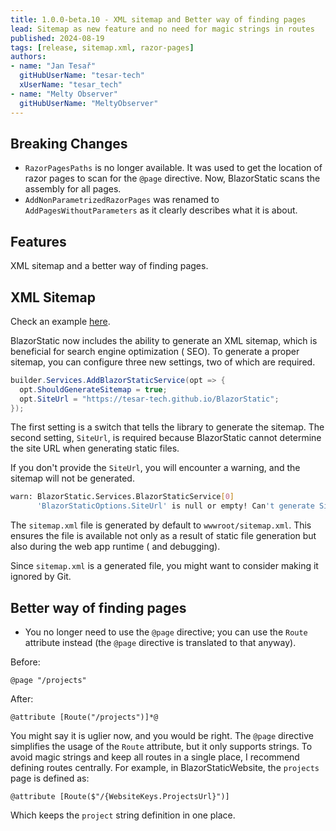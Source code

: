 ```yaml
---
title: 1.0.0-beta.10 - XML sitemap and Better way of finding pages
lead: Sitemap as new feature and no need for magic strings in routes
published: 2024-08-19
tags: [release, sitemap.xml, razor-pages]
authors:
- name: "Jan Tesař"
  gitHubUserName: "tesar-tech"
  xUserName: "tesar_tech"
- name: "Melty Observer"
  gitHubUserName: "MeltyObserver"
---
```


## Breaking Changes

- `RazorPagesPaths` is no longer available. It was used to get the location of razor pages to scan for the `@page`
  directive.
  Now, BlazorStatic scans the assembly for all pages.
- `AddNonParametrizedRazorPages` was renamed to `AddPagesWithoutParameters` as it clearly describes what it is about.

## Features

XML sitemap and a better way of finding pages.

## XML Sitemap

Check an example [here](https://tesar-tech.github.io/BlazorStatic/sitemap.xml).

BlazorStatic now includes the ability to generate an XML sitemap, which is beneficial for search engine optimization (
SEO).
To generate a proper sitemap, you can configure three new settings, two of which are required.

```csharp
builder.Services.AddBlazorStaticService(opt => {
  opt.ShouldGenerateSitemap = true;
  opt.SiteUrl = "https://tesar-tech.github.io/BlazorStatic";
});
```

The first setting is a switch that tells the library to generate the sitemap.
The second setting, `SiteUrl`, is required because BlazorStatic cannot determine the site URL when generating static
files.

If you don't provide the `SiteUrl`, you will encounter a warning, and the sitemap will not be generated.

```sh
warn: BlazorStatic.Services.BlazorStaticService[0]
      'BlazorStaticOptions.SiteUrl' is null or empty! Can't generate Sitemap. Either provide the site url or set 'BlazorStaticOptions.ShouldGenerateSitemap' to false
```

The `sitemap.xml` file is generated by default to `wwwroot/sitemap.xml`.
This ensures the file is available not only as a result of static file generation but also during the web app runtime (
and debugging).

Since `sitemap.xml` is a generated file, you might want to consider making it ignored by Git.

## Better way of finding pages

- You no longer need to use the `@page` directive; you can use the `Route` attribute instead (the `@page` directive is
  translated to that anyway).

Before:

```
@page "/projects"
```

After:

```
@attribute [Route("/projects")]*@
```

You might say it is uglier now, and you would be right.
The `@page` directive simplifies the usage of the `Route` attribute, but it only supports strings.
To avoid magic strings and keep all routes in a single place, I recommend defining routes centrally.
For example, in BlazorStaticWebsite, the `projects` page is defined as:

```
@attribute [Route($"/{WebsiteKeys.ProjectsUrl}")]
```

Which keeps the `project` string definition in one place.



